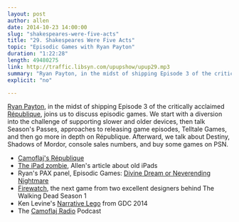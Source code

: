 ```yaml
---
layout: post
author: allen
date: 2014-10-23 14:00:00
slug: "shakespeares-were-five-acts"
title: "29. Shakespeares Were Five Acts"
topic: "Episodic Games with Ryan Payton"
duration: "1:22:28"
length: 49480275
link: http://traffic.libsyn.com/upupshow/upup29.mp3
summary: "Ryan Payton, in the midst of shipping Episode 3 of the critically acclaimed République, joins us to discuss episodic games. We start with a diversion into the challenge of supporting slower and older devices, then talk Season's Passes, approaches to releasing game episodes, Telltale Games, and then go more in depth on République. Afterward, we talk about Destiny, Shadows of Mordor, console sales numbers, and buy some games on PSN."
explicit: "no"

---
```


[Ryan Payton](https://twitter.com/ryanpayton), in the midst of shipping Episode 3 of the critically acclaimed [République](http://www.camouflaj.com/), joins us to discuss episodic games. We start with a diversion into the challenge of supporting slower and older devices, then talk Season's Passes, approaches to releasing game episodes, Telltale Games, and then go more in depth on République. Afterward, we talk about Destiny, Shadows of Mordor, console sales numbers, and buy some games on PSN.

- [Camoflaj's République](http://www.camouflaj.com/)
- [The iPad zombie](http://www.allenpike.com/2014/the-ipad-zombie/), Allen's article about old iPads
- Ryan's PAX panel, Episodic Games: [Divine Dream or Neverending Nightmare](https://www.youtube.com/watch?v=vJVZuZfJrgs)
- [Firewatch](http://www.firewatchgame.com/), the next game from two excellent designers behind The Walking Dead Season 1
- Ken Levine's [Narrative Lego](https://www.youtube.com/watch?v=58FWUkA8y2Q) from GDC 2014
- The [Camoflaj Radio](https://itunes.apple.com/ca/podcast/camouflaj-radio/id555358044?mt=2) Podcast